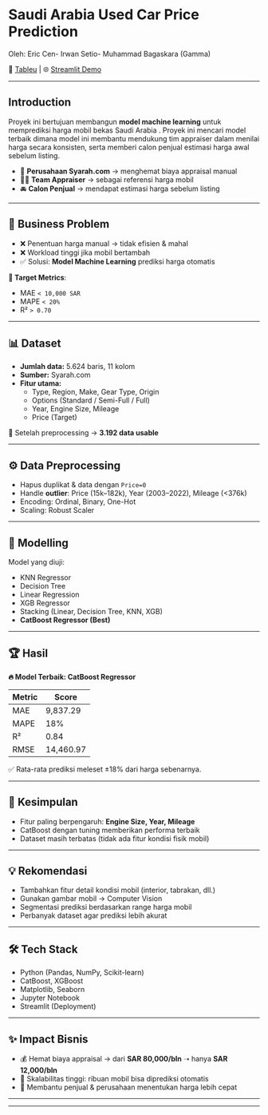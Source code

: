 # Saudi Arabia Used Car Price Prediction  

Oleh: Eric Cen- Irwan Setio- Muhammad Bagaskara  (Gamma)

📑 [Tableu](https://public.tableau.com/app/profile/muhammad.bagaskara7905/viz/FinalprojectTableau_17586298692610/Dashboard3) | 🌐 [Streamlit Demo](https://gamma-finalprojek.streamlit.app/)  


---

## Introduction  
Proyek ini bertujuan membangun **model machine learning** untuk memprediksi harga mobil bekas Saudi Arabia . Proyek ini mencari model terbaik dimana model ini membantu mendukung tim appraiser dalam menilai harga secara konsisten, serta memberi calon penjual estimasi harga awal sebelum listing.  
 

- 🏢 **Perusahaan Syarah.com** → menghemat biaya appraisal manual  
- 👨‍🔧 **Team Appraiser** → sebagai referensi harga mobil  
- 🚘 **Calon Penjual** → mendapat estimasi harga sebelum listing  

---

## 🔑 Business Problem  

- ❌ Penentuan harga manual → tidak efisien & mahal  
- ❌ Workload tinggi jika mobil bertambah  
- ✅ Solusi: **Model Machine Learning** prediksi harga otomatis  

**🎯 Target Metrics**:  
- MAE `< 10,000 SAR`  
- MAPE `< 20%`  
- R² `> 0.70`  

---

## 📊 Dataset  

- **Jumlah data:** 5.624 baris, 11 kolom  
- **Sumber:** Syarah.com  
- **Fitur utama:**  
  - Type, Region, Make, Gear Type, Origin  
  - Options (Standard / Semi-Full / Full)  
  - Year, Engine Size, Mileage  
  - Price (Target)  

📌 Setelah preprocessing → **3.192 data usable**  

---

## ⚙️ Data Preprocessing  

- Hapus duplikat & data dengan `Price=0`  
- Handle **outlier**: Price (15k–182k), Year (2003–2022), Mileage (<376k)  
- Encoding: Ordinal, Binary, One-Hot  
- Scaling: Robust Scaler  

---

## 🤖 Modelling  

Model yang diuji:  
- KNN Regressor  
- Decision Tree  
- Linear Regression  
- XGB Regressor  
- Stacking (Linear, Decision Tree, KNN, XGB)  
- **CatBoost Regressor (Best)**  

---

## 🏆 Hasil  

**🔥 Model Terbaik: CatBoost Regressor**  

| Metric | Score   |  
|--------|---------|  
| MAE    | 9,837.29 |  
| MAPE   | 18% |  
| R²     | 0.84 |  
| RMSE   | 14,460.97 |  

✅ Rata-rata prediksi meleset ±18% dari harga sebenarnya.  

---

## 📌 Kesimpulan  

- Fitur paling berpengaruh: **Engine Size, Year, Mileage**  
- CatBoost dengan tuning memberikan performa terbaik  
- Dataset masih terbatas (tidak ada fitur kondisi fisik mobil)  

---

## 💡 Rekomendasi  

- Tambahkan fitur detail kondisi mobil (interior, tabrakan, dll.)  
- Gunakan gambar mobil → Computer Vision  
- Segmentasi prediksi berdasarkan range harga mobil  
- Perbanyak dataset agar prediksi lebih akurat  

---

## 🛠️ Tech Stack  

- Python (Pandas, NumPy, Scikit-learn)  
- CatBoost, XGBoost  
- Matplotlib, Seaborn  
- Jupyter Notebook  
- Streamlit (Deployment)  

---

## ✨ Impact Bisnis  

- 💰 Hemat biaya appraisal → dari **SAR 80,000/bln** ➝ hanya **SAR 12,000/bln**  
- 🚀 Skalabilitas tinggi: ribuan mobil bisa diprediksi otomatis  
- 🙌 Membantu penjual & perusahaan menentukan harga lebih cepat  

---



---

